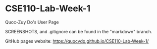 # CSE110-Lab-Week-1
Quoc-Zuy Do's User Page

SCREENSHOTS, and .gitignore can be found in the "markdown" branch.

GitHub pages website: https://quocvdo.github.io/CSE110-Lab-Week-1/


